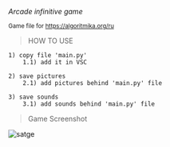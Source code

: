 *Arcade infinitive game*

<sub>Game file for
https://algoritmika.org/ru</sub>

>HOW TO USE

    1) copy file 'main.py'
        1.1) add it in VSC
    
    2) save pictures
        2.1) add pictures behind 'main.py' file
     
    3) save sounds
        3.1) add sounds behind 'main.py' file
        
        
>Game Screenshot

![satge](https://user-images.githubusercontent.com/129653511/229344237-a6e24850-4ef6-4406-9a97-a4606f28b540.jpg)

